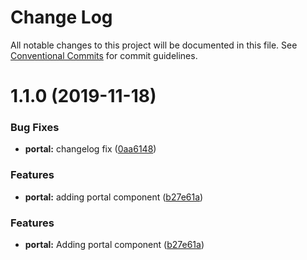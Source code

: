 # Change Log

All notable changes to this project will be documented in this file.
See [Conventional Commits](https://conventionalcommits.org) for commit guidelines.

# 1.1.0 (2019-11-18)


### Bug Fixes

* **portal:** changelog fix ([0aa6148](https://github.com/marko-js/tags/commit/0aa6148a67a37869649494afee78d11bfd09353b))


### Features

* **portal:** adding portal component ([b27e61a](https://github.com/marko-js/tags/commit/b27e61a82d69e71e4796ff8391dc467d3a6f9d17))






### Features

* **portal:** Adding portal component ([b27e61a](https://github.com/marko-js/tags/commit/b27e61a))
